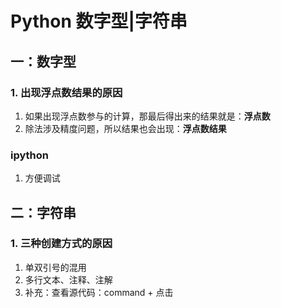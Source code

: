 # Python 数字型|字符串

## 一：数字型

### 1. 出现浮点数结果的原因

1. 如果出现浮点数参与的计算，那最后得出来的结果就是：**浮点数**
2. 除法涉及精度问题，所以结果也会出现：**浮点数结果**



### ipython

1. 方便调试



## 二：字符串

### 1. 三种创建方式的原因

1. 单双引号的混用
2. 多行文本、注释、注解
3. 补充：查看源代码：command + 点击



